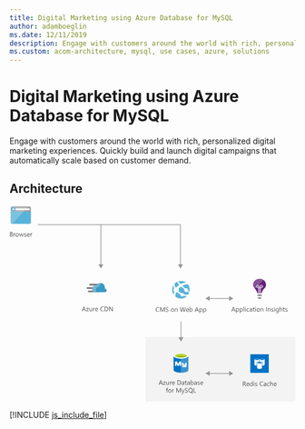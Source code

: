 ```yaml
---
title: Digital Marketing using Azure Database for MySQL
author: adamboeglin
ms.date: 12/11/2019
description: Engage with customers around the world with rich, personalized digital marketing experiences. Quickly build and launch digital campaigns that automatically scale based on customer demand.
ms.custom: acom-architecture, mysql, use cases, azure, solutions
---
```

# Digital Marketing using Azure Database for MySQL

Engage with customers around the world with rich, personalized digital marketing experiences. Quickly build and launch digital campaigns that automatically scale based on customer demand. 


## Architecture

<svg class="architecture-diagram" aria-labelledby="digital-marketing-using-azure-database-for-mysql" fill="none" height="422" viewbox="0 0 617 422" width="617" xmlns="http://www.w3.org/2000/svg"><title id="digital-marketing-using-azure-database-for-mysql">Digital Marketing using Azure Database for MySQL</title><desc>Engage with customers around the world with rich, personalized digital marketing experiences. Quickly build and launch digital campaigns that automatically scale based on customer demand.</desc><path d="M616.564 282.471H293.664V421.471H616.564V282.471Z" fill="#F3F3F3"></path><path d="M535.064 193.871H544.164V190.971H535.064V193.871Z" fill="#7A7A7A"></path><path d="M535.064 197.071L537.864 200.071H541.264L544.064 197.071H535.064Z" fill="#7A7A7A"></path><path d="M544.764 173.271C544.764 172.471 544.164 171.771 543.264 171.771C542.464 171.771 541.764 172.471 541.764 173.271V174.771H543.264C544.064 174.771 544.764 174.071 544.764 173.271Z" fill="#68217A"></path><path d="M535.464 174.771H536.964V173.271C536.864 172.471 536.264 171.771 535.464 171.771C534.664 171.771 533.964 172.371 533.964 173.271C534.064 174.071 534.764 174.771 535.464 174.771Z" fill="#68217A"></path><path d="M535.464 171.771C536.264 171.771 536.864 172.471 536.964 173.271V174.771H535.464C534.664 174.771 533.964 174.071 533.964 173.271C534.064 172.371 534.764 171.771 535.464 171.771ZM541.864 173.271C541.864 172.471 542.564 171.771 543.364 171.771C544.264 171.771 544.864 172.471 544.864 173.271C544.864 174.071 544.164 174.771 543.364 174.771H541.864V173.271Z" fill="#68217A"></path><path d="M553.464 169.671V169.371C553.464 165.071 551.064 161.171 547.464 159.071L536.364 170.171C537.764 170.571 538.764 171.771 538.764 173.271V174.771H540.264V173.271C540.264 171.571 541.764 170.071 543.464 170.071C545.164 170.071 546.664 171.571 546.664 173.271C546.664 174.971 545.164 176.471 543.464 176.471H541.964V187.371H540.264V176.471H538.764V187.371H536.964V176.471H535.464C534.064 176.471 532.764 175.471 532.364 174.071L528.764 177.671C528.064 176.971 527.464 176.271 527.064 175.571C527.664 176.571 528.464 177.471 529.664 178.471C531.864 180.471 534.264 185.771 534.564 187.371L534.864 187.871H543.964L544.264 187.371C544.564 185.771 547.064 180.471 549.164 178.571C554.064 174.371 553.464 169.871 553.464 169.671Z" fill="#68217A"></path><path d="M535.464 171.771C536.264 171.771 536.864 172.471 536.964 173.271V174.771H535.464C534.664 174.771 533.964 174.071 533.964 173.271C534.064 172.371 534.764 171.771 535.464 171.771ZM541.864 173.271C541.864 172.471 542.564 171.771 543.364 171.771C544.264 171.771 544.864 172.471 544.864 173.271C544.864 174.071 544.164 174.771 543.364 174.771H541.864V173.271ZM535.464 176.471H536.964V187.871H538.664V176.471H540.164V187.771H541.864V176.471H543.364C545.064 176.471 546.564 174.971 546.564 173.271C546.564 171.571 545.064 170.071 543.364 170.071C541.664 170.071 540.164 171.571 540.164 173.271V174.771H538.664V173.271C538.664 171.871 537.664 170.571 536.264 170.171L532.364 174.071C532.764 175.471 534.064 176.471 535.464 176.471Z" fill="#CEBAD3"></path><path d="M532.464 174.071C532.364 173.771 532.364 173.571 532.364 173.271C532.364 171.571 533.764 170.071 535.564 170.071C535.864 170.071 536.164 170.071 536.364 170.171L547.464 159.071C547.464 159.071 547.364 159.071 547.364 158.971C547.164 158.871 546.964 158.671 546.764 158.571C546.464 158.371 546.164 158.271 545.864 158.171C545.864 158.171 545.764 158.171 545.764 158.071C544.264 157.471 542.664 157.071 540.964 157.071C540.764 156.771 536.864 157.171 536.864 157.171C530.564 157.971 525.664 163.171 525.664 169.271C525.664 169.271 525.664 169.371 525.664 169.471V169.571V169.671C525.664 169.771 525.664 169.771 525.664 169.871C525.664 169.971 525.664 169.971 525.664 170.071C525.664 170.171 525.664 170.171 525.664 170.271C525.664 170.371 525.664 170.371 525.664 170.471C525.664 170.571 525.664 170.671 525.664 170.671C525.664 170.771 525.664 170.871 525.664 170.871C525.664 170.971 525.664 171.071 525.664 171.171C525.664 171.271 525.664 171.371 525.664 171.471C525.664 171.571 525.664 171.671 525.764 171.771C525.764 171.871 525.764 171.971 525.864 172.071C525.864 172.171 525.964 172.271 525.964 172.471C525.964 172.571 525.964 172.671 526.064 172.671C526.064 172.771 526.164 172.971 526.164 173.071C526.164 173.171 526.264 173.271 526.264 173.271C526.364 173.471 526.364 173.571 526.464 173.771C526.464 173.871 526.564 173.871 526.564 173.971C526.664 174.171 526.764 174.271 526.864 174.471C526.864 174.571 526.964 174.571 526.964 174.671C527.064 174.871 527.164 175.071 527.264 175.271L527.364 175.371C527.764 176.071 528.364 176.771 529.064 177.471L532.464 174.071Z" fill="#875094"></path><path d="M532.264 173.271C532.264 173.571 532.364 173.871 532.364 174.071L536.264 170.171C535.964 170.071 535.764 170.071 535.464 170.071C533.664 170.071 532.264 171.571 532.264 173.271Z" fill="#D6C5D9"></path><path d="M2.46387 11.4713V34.1713C2.46387 37.2713 3.56387 38.4713 6.76387 38.4713H41.8639C44.9639 38.4713 46.1639 37.3713 46.1639 34.1713V11.4713H2.46387Z" fill="#59B3D8"></path><path d="M46.0639 12.2713V5.17134C46.0639 2.07134 44.9639 0.871338 41.7639 0.871338H6.66389C3.56389 0.871338 2.36389 1.97134 2.36389 5.17134V12.2713H46.0639V12.2713Z" fill="#9FA0A1"></path><path d="M40.6639 0.871338H6.66387C3.56387 0.871338 2.46387 1.97134 2.46387 5.17134V12.3713H30.0639L40.6639 0.871338Z" fill="#B2B3B4"></path><path d="M6.66389 38.3714H6.06389C3.36389 38.2714 2.36389 37.0714 2.36389 34.0714V12.2714H29.9639L6.66389 38.3714Z" fill="#7AC2E0"></path><path d="M13.3639 8.97139H43.2639V5.17139H13.3639V8.97139Z" fill="#FBFBFB"></path><path d="M8.16389 2.77136C10.5639 2.77136 12.4639 4.67136 12.4639 7.07136C12.4639 9.47136 10.5639 11.3714 8.16389 11.3714C5.76389 11.3714 3.86389 9.47136 3.86389 7.07136C3.86389 4.77136 5.76389 2.77136 8.16389 2.77136Z" fill="#59B3D8"></path><path d="M12.3639 6.57139H8.16389L9.56389 5.17139V4.67139H8.16389L5.86389 7.17139L8.06389 9.47139H9.46389V8.97139L8.16389 7.57139H12.4639V6.57139H12.3639Z" fill="#FBFBFB"></path><path d="M196.464 171.271H173.564C172.664 171.271 171.864 170.471 171.864 169.471C171.864 168.571 172.664 167.671 173.564 167.671H196.464C197.364 167.671 198.164 168.471 198.164 169.471C198.164 170.471 197.364 171.271 196.464 171.271Z" fill="#7A7A7A"></path><path d="M191.764 185.871H170.664C169.764 185.871 168.964 185.071 168.964 184.071C168.964 183.171 169.764 182.271 170.664 182.271H191.764C192.664 182.271 193.464 183.071 193.464 184.071C193.564 185.071 192.764 185.871 191.764 185.871Z" fill="#7A7A7A"></path><path d="M189.264 178.771H168.164C167.264 178.771 166.464 177.971 166.464 176.971C166.464 176.071 167.264 175.171 168.164 175.171H189.264C190.164 175.171 190.964 175.971 190.964 176.971C191.064 177.971 190.264 178.771 189.264 178.771Z" fill="#7A7A7A"></path><path d="M209.464 182.071C209.464 180.071 207.864 178.371 205.864 178.271H205.364C205.564 177.371 205.764 176.471 205.764 175.671C205.764 170.271 201.464 165.871 196.164 165.871C192.064 165.971 188.464 168.571 187.064 172.471C186.364 172.271 185.664 172.171 184.964 172.071C181.264 172.071 178.464 175.171 178.464 178.971C178.464 182.771 181.364 185.871 184.964 185.871H206.164C207.964 185.571 209.464 183.971 209.464 182.071Z" fill="#3998C5"></path><path d="M188.264 185.771C187.364 184.871 186.664 183.771 186.464 182.371C185.664 178.771 187.864 175.071 191.364 174.371C192.064 174.271 192.864 174.171 193.564 174.271C193.864 170.871 195.964 167.871 198.964 166.371C198.064 166.071 197.064 165.871 196.064 165.871C191.964 165.971 188.364 168.571 186.964 172.471C186.264 172.271 185.564 172.171 184.864 172.071C181.164 172.071 178.364 175.171 178.364 178.971C178.364 182.771 181.264 185.871 184.864 185.871L188.264 185.771Z" fill="#72B5D2"></path><path d="M369.964 199.371C380.364 199.371 388.764 190.871 388.764 180.371C388.764 169.871 380.364 161.371 369.964 161.371C359.564 161.371 351.164 169.871 351.164 180.371C351.264 190.871 359.664 199.371 369.964 199.371Z" fill="white"></path><path d="M357.664 175.371C358.664 174.971 359.764 174.871 360.764 175.171C360.964 174.871 361.264 174.671 361.364 174.471C363.064 172.671 364.964 171.071 366.564 169.971C364.564 167.871 362.764 165.771 361.464 163.571C360.364 164.171 359.264 164.771 358.264 165.471C357.564 166.071 356.864 166.671 356.264 167.371C356.064 168.871 356.064 171.771 357.664 175.371Z" fill="#59B3D8"></path><path d="M369.364 168.271C374.564 165.471 379.064 165.471 381.964 165.871C378.564 162.971 374.264 161.571 369.864 161.571C367.964 161.571 365.964 161.871 364.064 162.471C365.864 164.471 367.664 166.471 369.364 168.271Z" fill="#59B3D8"></path><path d="M355.064 184.171C353.464 182.071 353.464 179.271 355.064 177.271C353.764 174.171 353.864 171.571 354.364 169.771C350.064 176.171 349.864 184.671 354.464 191.271C354.564 189.371 354.864 187.171 355.564 184.771C355.364 184.571 355.264 184.371 355.064 184.171Z" fill="#59B3D8"></path><path d="M372.864 171.871C375.064 174.071 377.164 176.071 379.164 177.771C380.864 176.771 383.164 177.171 384.364 178.771C385.264 179.971 385.364 181.471 384.964 182.671C386.464 183.871 387.464 184.571 388.164 185.171C389.664 179.771 388.664 173.671 384.964 168.871C384.864 168.771 384.764 168.671 384.764 168.571C384.364 168.671 379.564 168.271 372.864 171.871Z" fill="#59B3D8"></path><path d="M383.664 184.571C381.964 185.971 379.364 185.571 377.964 183.871C377.064 182.571 376.964 180.971 377.464 179.671C375.064 177.871 372.564 175.671 370.164 173.571C370.064 173.471 370.064 173.471 369.964 173.371C370.064 173.471 370.064 173.471 370.164 173.571C368.564 174.571 366.964 175.971 365.164 177.571C364.964 177.771 364.664 178.071 364.564 178.171C365.464 179.971 365.364 182.271 364.264 183.871C364.664 184.171 364.864 184.471 365.264 184.671C366.964 186.071 368.764 187.171 370.364 188.071C372.064 187.071 374.164 187.371 375.364 188.871C375.764 189.371 375.964 189.871 375.964 190.371C380.664 191.771 384.064 191.271 385.264 190.971C386.164 189.671 386.864 188.271 387.364 186.871C386.664 186.371 385.464 185.571 383.564 184.271C383.864 184.371 383.764 184.471 383.664 184.571Z" fill="#59B3D8"></path><path d="M374.864 194.271C373.164 195.571 370.864 195.171 369.664 193.571C369.064 192.771 368.864 191.871 368.964 190.871C367.164 189.971 365.264 188.871 363.464 187.371C362.864 186.871 362.464 186.571 361.864 186.071C361.064 186.471 360.164 186.571 359.164 186.571C357.864 189.971 357.664 193.071 357.864 195.171C361.264 198.071 365.564 199.471 369.964 199.471C374.064 199.471 377.964 198.171 381.364 195.571C381.964 195.071 382.464 194.671 383.064 194.171C381.164 194.171 378.664 194.071 375.764 193.471C375.564 193.571 375.264 193.971 374.864 194.271Z" fill="#59B3D8"></path><path d="M559.364 319.671H519.564V359.471H559.364V319.671Z" fill="#0072C6"></path><path d="M550.564 330.971C550.564 329.871 548.164 328.971 545.264 328.971C542.364 328.971 539.964 329.871 539.964 330.971V342.071C539.964 343.171 542.364 343.971 545.264 343.971H545.364C548.264 343.971 550.564 343.071 550.564 342.071V330.971V330.971Z" fill="white"></path><path d="M549.564 330.971C549.564 331.671 547.564 332.171 545.164 332.171C542.764 332.171 540.764 331.571 540.764 330.971C540.764 330.371 542.764 329.771 545.164 329.771C547.564 329.671 549.564 330.271 549.564 330.971Z" fill="#0072C6"></path><path d="M539.064 330.971C539.064 329.871 536.664 328.971 533.764 328.971C530.864 328.971 528.464 329.871 528.464 330.971V342.071C528.464 343.171 530.864 343.971 533.764 343.971H533.864C536.764 343.971 539.064 343.071 539.064 342.071V330.971V330.971Z" fill="white"></path><path d="M538.064 330.971C538.064 331.671 536.064 332.171 533.664 332.171C531.264 332.171 529.264 331.571 529.264 330.971C529.264 330.371 531.164 329.771 533.664 329.771C536.164 329.771 538.064 330.271 538.064 330.971Z" fill="#0072C6"></path><path d="M545.664 337.771C545.664 335.971 541.864 335.071 539.464 335.071C537.064 335.071 533.264 335.971 533.264 337.771V349.071C533.264 350.971 536.464 351.871 539.464 351.871H540.464C543.164 351.671 545.664 350.771 545.664 349.071V337.771Z" fill="#0072C6"></path><path d="M543.664 337.871C543.664 338.571 541.764 339.071 539.464 339.071C537.164 339.071 535.264 338.571 535.264 337.871C535.264 337.171 537.164 336.671 539.464 336.671C541.764 336.771 543.664 337.271 543.664 337.871Z" fill="#0072C6"></path><path d="M544.764 338.071C544.764 336.971 542.364 336.071 539.464 336.071C536.564 336.071 534.164 336.971 534.164 338.071V349.171C534.164 350.271 536.564 351.071 539.464 351.071H539.564C542.464 351.071 544.764 350.171 544.764 349.171V338.071V338.071Z" fill="white"></path><path d="M543.864 338.071C543.864 338.771 541.864 339.271 539.464 339.271C537.064 339.271 535.064 338.671 535.064 338.071C535.064 337.471 537.064 336.871 539.464 336.871C541.864 336.771 543.864 337.371 543.864 338.071Z" fill="#0072C6"></path><path d="M354.064 323.071V353.571C354.064 356.771 361.164 359.371 369.964 359.371V323.171H354.064V323.071Z" fill="#0072C5"></path><path d="M369.764 359.271H370.064C378.964 359.271 385.964 356.771 385.964 353.471V322.971H369.764V359.271Z" fill="#3A93CE"></path><path d="M385.864 323.071C385.864 326.171 378.764 328.871 369.964 328.871C361.164 328.871 353.964 326.271 353.964 323.071C353.964 319.971 361.064 317.271 369.864 317.271C378.664 317.371 385.864 319.971 385.864 323.071Z" fill="white"></path><path d="M382.664 322.771C382.664 324.871 376.964 326.571 370.064 326.571C363.164 326.571 357.364 324.871 357.364 322.771C357.364 320.671 363.064 318.971 369.964 318.971C376.864 318.971 382.664 320.671 382.664 322.771Z" fill="#7FB900"></path><path d="M379.964 325.071C381.664 324.371 382.564 323.671 382.564 322.771C382.564 320.671 376.864 318.971 369.964 318.971C363.064 318.971 357.364 320.671 357.364 322.771C357.364 323.571 358.364 324.471 359.964 325.071C362.264 324.171 365.864 323.671 369.964 323.671C373.964 323.571 377.664 324.171 379.964 325.071Z" fill="#B7D332"></path><path d="M382.064 343.471V337.971H378.764V341.371C378.764 341.571 378.764 341.771 378.564 341.771H375.964C375.564 341.771 375.564 341.271 375.564 341.271V337.971H371.564L372.264 338.471V341.971C372.264 341.971 372.064 344.371 374.264 344.371H378.464C378.764 344.371 379.164 344.171 379.264 343.971C379.264 343.871 379.264 344.971 378.264 344.971H372.864V347.471H379.264C379.864 347.471 380.764 347.371 381.464 346.471C382.064 345.671 382.164 345.071 382.164 344.571C382.064 344.271 382.064 343.471 382.064 343.471Z" fill="white"></path><path d="M360.064 339.671V344.771H357.264V336.671C357.264 336.671 357.464 334.871 359.164 334.871C360.764 334.871 361.164 335.171 361.864 336.671C362.664 338.071 364.064 340.771 364.064 340.771C364.064 340.771 366.064 336.271 366.364 335.571C366.664 334.871 367.464 334.671 368.464 334.771C369.364 334.871 370.364 335.371 370.364 336.571V344.671H367.564V339.571C367.564 339.571 365.864 343.471 365.464 343.971C365.164 344.471 364.564 344.671 363.964 344.671C363.364 344.671 362.564 344.571 362.164 343.871C361.864 343.271 360.064 339.671 360.064 339.671Z" fill="white"></path><path d="M369.564 125.671V39.4713H61.0638V40.9713H196.364V125.671H191.864L197.164 134.771L202.364 125.671H197.864V40.9713H368.064V125.671H363.564L368.764 134.771L374.064 125.671H369.564Z" fill="#959595"></path><path d="M482.864 199.371L473.864 194.071V198.571H431.864V194.071L422.864 199.371L431.864 204.571V200.071H473.864V204.571L482.864 199.371Z" fill="#959595"></path><path d="M482.864 360.871L473.864 355.671V360.171H431.864V355.671L422.864 360.871L431.864 366.071V361.671H473.864V366.071L482.864 360.871Z" fill="#959595"></path><path d="M370.664 248.771H369.164V284.771H370.664V248.771Z" fill="#959595"></path><path d="M375.164 283.171L369.964 292.271L364.664 283.171H375.164Z" fill="#959595"></path><path d="M510.664 388.071H509.264L507.664 385.371C507.464 385.071 507.364 384.871 507.264 384.671C507.164 384.471 506.964 384.371 506.864 384.271C506.764 384.171 506.564 384.071 506.364 384.071C506.164 383.971 505.964 383.971 505.764 383.971H504.864V388.171H503.764V378.371H506.664C507.064 378.371 507.464 378.471 507.864 378.571C508.264 378.671 508.564 378.871 508.764 379.071C509.064 379.271 509.264 379.571 509.364 379.871C509.564 380.171 509.564 380.571 509.564 380.971C509.564 381.271 509.464 381.671 509.364 381.871C509.264 382.171 509.164 382.371 508.964 382.671C508.764 382.871 508.564 383.071 508.264 383.271C507.964 383.471 507.664 383.571 507.364 383.671C507.564 383.771 507.664 383.871 507.764 383.871C507.864 383.971 507.964 384.071 508.064 384.171C508.164 384.271 508.264 384.471 508.364 384.571C508.464 384.771 508.564 384.871 508.764 385.171L510.664 388.071ZM504.764 379.271V382.871H506.364C506.664 382.871 506.964 382.871 507.164 382.771C507.364 382.671 507.664 382.571 507.764 382.371C507.964 382.171 508.064 381.971 508.164 381.771C508.264 381.571 508.364 381.271 508.364 380.971C508.364 380.471 508.164 380.071 507.864 379.771C507.564 379.471 507.064 379.371 506.364 379.371H504.764V379.271Z" fill="#525252"></path><path d="M517.164 384.771H512.264C512.264 385.571 512.464 386.171 512.864 386.571C513.264 386.971 513.864 387.171 514.564 387.171C515.364 387.171 516.064 386.871 516.764 386.371V387.471C516.164 387.871 515.364 388.171 514.364 388.171C513.364 388.171 512.564 387.871 512.064 387.171C511.464 386.571 511.264 385.671 511.264 384.471C511.264 383.371 511.564 382.471 512.164 381.771C512.764 381.071 513.564 380.771 514.464 380.771C515.364 380.771 516.064 381.071 516.564 381.671C517.064 382.271 517.364 383.071 517.364 384.171V384.771H517.164ZM515.964 383.871C515.964 383.271 515.764 382.671 515.464 382.371C515.164 381.971 514.764 381.871 514.164 381.871C513.664 381.871 513.164 382.071 512.864 382.471C512.564 382.871 512.264 383.371 512.164 383.971H515.964V383.871Z" fill="#525252"></path><path d="M524.764 388.071H523.664V386.871C523.164 387.771 522.364 388.271 521.264 388.271C520.364 388.271 519.664 387.971 519.164 387.371C518.664 386.771 518.364 385.871 518.364 384.771C518.364 383.571 518.664 382.671 519.264 381.971C519.864 381.271 520.664 380.971 521.564 380.971C522.564 380.971 523.264 381.371 523.664 382.071V377.771H524.764V388.071ZM523.664 384.871V383.871C523.664 383.271 523.464 382.871 523.064 382.471C522.664 382.071 522.264 381.871 521.664 381.871C520.964 381.871 520.464 382.171 520.064 382.671C519.664 383.171 519.464 383.871 519.464 384.771C519.464 385.571 519.664 386.171 520.064 386.671C520.464 387.171 520.964 387.371 521.564 387.371C522.164 387.371 522.664 387.171 523.064 386.671C523.464 386.071 523.664 385.571 523.664 384.871Z" fill="#525252"></path><path d="M527.664 379.271C527.464 379.271 527.264 379.171 527.164 379.071C527.064 378.971 526.964 378.771 526.964 378.571C526.964 378.371 527.064 378.171 527.164 378.071C527.264 377.971 527.464 377.871 527.664 377.871C527.864 377.871 528.064 377.971 528.164 378.071C528.264 378.171 528.364 378.371 528.364 378.571C528.364 378.771 528.264 378.971 528.164 379.071C528.064 379.171 527.864 379.271 527.664 379.271ZM528.164 388.071H527.064V381.071H528.164V388.071Z" fill="#525252"></path><path d="M530.064 387.771V386.571C530.664 387.071 531.364 387.271 532.064 387.271C533.064 387.271 533.564 386.971 533.564 386.271C533.564 386.071 533.564 385.971 533.464 385.771C533.364 385.671 533.264 385.571 533.164 385.471C533.064 385.371 532.864 385.271 532.664 385.171C532.464 385.071 532.264 384.971 532.064 384.971C531.764 384.871 531.464 384.771 531.264 384.571C531.064 384.471 530.864 384.271 530.664 384.171C530.464 383.971 530.364 383.871 530.264 383.671C530.164 383.471 530.164 383.271 530.164 382.971C530.164 382.671 530.264 382.371 530.364 382.071C530.564 381.771 530.764 381.571 530.964 381.471C531.264 381.271 531.464 381.171 531.864 381.071C532.164 380.971 532.564 380.971 532.864 380.971C533.464 380.971 533.964 381.071 534.464 381.271V382.371C533.964 382.071 533.364 381.871 532.664 381.871C532.464 381.871 532.264 381.871 532.064 381.971C531.864 381.971 531.764 382.071 531.664 382.171C531.564 382.271 531.464 382.371 531.364 382.471C531.264 382.571 531.264 382.771 531.264 382.871C531.264 383.071 531.264 383.171 531.364 383.371C531.464 383.471 531.564 383.571 531.664 383.671C531.764 383.771 531.964 383.871 532.164 383.971C532.364 384.071 532.564 384.171 532.764 384.271C533.064 384.371 533.364 384.471 533.564 384.671C533.764 384.771 534.064 384.971 534.164 385.071C534.364 385.271 534.464 385.371 534.564 385.571C534.664 385.771 534.664 385.971 534.664 386.271C534.664 386.571 534.564 386.871 534.464 387.171C534.264 387.471 534.064 387.671 533.864 387.771C533.564 387.971 533.364 388.071 532.964 388.171C532.564 388.271 532.264 388.271 531.964 388.271C531.164 388.171 530.564 388.071 530.064 387.771Z" fill="#525252"></path><path d="M547.064 387.571C546.364 387.971 545.464 388.171 544.364 388.171C542.964 388.171 541.864 387.771 541.064 386.871C540.264 385.971 539.764 384.771 539.764 383.371C539.764 381.771 540.264 380.571 541.164 379.571C542.064 378.571 543.264 378.171 544.764 378.171C545.664 378.171 546.464 378.271 547.064 378.571V379.771C546.364 379.371 545.564 379.171 544.764 379.171C543.664 379.171 542.764 379.571 542.064 380.271C541.364 381.071 541.064 382.071 541.064 383.271C541.064 384.471 541.364 385.371 542.064 386.171C542.764 386.871 543.564 387.271 544.664 387.271C545.664 387.271 546.464 387.071 547.264 386.571V387.571H547.064Z" fill="#525252"></path><path d="M553.864 388.071H552.764V386.971C552.264 387.771 551.564 388.271 550.564 388.271C549.864 388.271 549.364 388.071 548.964 387.671C548.564 387.271 548.364 386.771 548.364 386.171C548.364 384.871 549.164 384.071 550.664 383.871L552.764 383.571C552.764 382.371 552.264 381.771 551.364 381.771C550.564 381.771 549.764 382.071 549.064 382.671V381.571C549.764 381.171 550.564 380.871 551.464 380.871C553.064 380.871 553.964 381.771 553.964 383.471V388.071H553.864ZM552.764 384.471L551.064 384.671C550.564 384.771 550.164 384.871 549.864 385.071C549.564 385.271 549.464 385.571 549.464 386.071C549.464 386.371 549.564 386.671 549.864 386.871C550.064 387.071 550.464 387.171 550.864 387.171C551.464 387.171 551.864 386.971 552.264 386.571C552.664 386.171 552.764 385.671 552.764 385.071V384.471V384.471Z" fill="#525252"></path><path d="M560.764 387.671C560.264 387.971 559.564 388.171 558.864 388.171C557.864 388.171 557.064 387.871 556.464 387.171C555.864 386.471 555.564 385.671 555.564 384.671C555.564 383.471 555.864 382.571 556.564 381.871C557.264 381.171 558.064 380.871 559.164 380.871C559.764 380.871 560.364 380.971 560.764 381.171V382.271C560.264 381.871 559.664 381.771 559.064 381.771C558.364 381.771 557.764 382.071 557.264 382.571C556.764 383.071 556.564 383.771 556.564 384.571C556.564 385.371 556.764 386.071 557.164 386.471C557.564 386.971 558.164 387.171 558.864 387.171C559.464 387.171 560.064 386.971 560.564 386.571V387.671H560.764Z" fill="#525252"></path><path d="M568.264 388.071H567.164V384.071C567.164 382.571 566.664 381.871 565.564 381.871C565.064 381.871 564.564 382.071 564.164 382.471C563.764 382.871 563.564 383.471 563.564 384.071V388.071H562.464V377.671H563.564V382.171C564.064 381.271 564.864 380.871 565.864 380.871C567.464 380.871 568.264 381.871 568.264 383.771V388.071V388.071Z" fill="#525252"></path><path d="M576.064 384.771H571.164C571.164 385.571 571.364 386.171 571.764 386.571C572.164 386.971 572.764 387.171 573.464 387.171C574.264 387.171 574.964 386.871 575.664 386.371V387.471C575.064 387.871 574.264 388.171 573.264 388.171C572.264 388.171 571.464 387.871 570.964 387.171C570.364 386.571 570.164 385.671 570.164 384.471C570.164 383.371 570.464 382.471 571.064 381.771C571.664 381.071 572.464 380.771 573.364 380.771C574.264 380.771 574.964 381.071 575.464 381.671C575.964 382.271 576.264 383.071 576.264 384.171V384.771H576.064ZM574.864 383.871C574.864 383.271 574.664 382.671 574.364 382.371C574.064 381.971 573.664 381.871 573.064 381.871C572.564 381.871 572.064 382.071 571.764 382.471C571.464 382.871 571.164 383.371 571.064 383.971H574.864V383.871Z" fill="#525252"></path><path d="M330.664 385.471H329.364L328.364 382.771H324.164L323.164 385.471H321.864L325.664 375.671H326.864L330.664 385.471ZM327.964 381.671L326.464 377.471C326.464 377.371 326.364 377.071 326.264 376.771C326.264 377.071 326.164 377.271 326.064 377.471L324.564 381.671H327.964Z" fill="#525252"></path><path d="M336.764 378.771L332.664 384.471H336.764V385.471H330.964V385.171L335.064 379.471H331.264V378.471H336.664V378.771H336.764Z" fill="#525252"></path><path d="M343.864 385.471H342.764V384.371C342.264 385.171 341.564 385.671 340.564 385.671C338.864 385.671 338.064 384.671 338.064 382.671V378.471H339.164V382.471C339.164 383.971 339.764 384.671 340.864 384.671C341.364 384.671 341.864 384.471 342.264 384.071C342.664 383.671 342.764 383.171 342.764 382.471V378.471H343.864V385.471Z" fill="#525252"></path><path d="M349.864 379.571C349.664 379.371 349.364 379.371 349.064 379.371C348.564 379.371 348.164 379.571 347.864 380.071C347.564 380.571 347.364 381.171 347.364 381.871V385.471H346.264V378.471H347.364V379.871C347.564 379.371 347.764 378.971 348.064 378.671C348.364 378.371 348.764 378.271 349.164 378.271C349.464 378.271 349.664 378.271 349.864 378.371V379.571Z" fill="#525252"></path><path d="M356.464 382.171H351.564C351.564 382.971 351.764 383.571 352.164 383.971C352.564 384.371 353.164 384.571 353.864 384.571C354.664 384.571 355.364 384.271 356.064 383.771V384.871C355.464 385.271 354.664 385.571 353.664 385.571C352.664 385.571 351.864 385.271 351.364 384.571C350.764 383.971 350.564 383.071 350.564 381.871C350.564 380.771 350.864 379.871 351.464 379.171C352.064 378.471 352.864 378.171 353.764 378.171C354.664 378.171 355.364 378.471 355.864 379.071C356.364 379.671 356.664 380.471 356.664 381.571V382.171H356.464ZM355.364 381.271C355.364 380.671 355.164 380.071 354.864 379.771C354.564 379.371 354.164 379.271 353.564 379.271C353.064 379.271 352.564 379.471 352.264 379.871C351.864 380.271 351.664 380.771 351.564 381.371H355.364V381.271Z" fill="#525252"></path><path d="M362.164 385.471V375.671H364.864C368.364 375.671 370.064 377.271 370.064 380.471C370.064 381.971 369.564 383.171 368.664 384.071C367.764 384.971 366.464 385.471 364.764 385.471H362.164ZM363.264 376.671V384.371H364.764C366.064 384.371 367.064 384.071 367.764 383.371C368.464 382.671 368.864 381.671 368.864 380.471C368.864 377.971 367.564 376.671 364.864 376.671H363.264Z" fill="#525252"></path><path d="M376.864 385.471H375.764V384.371C375.264 385.171 374.564 385.671 373.564 385.671C372.864 385.671 372.364 385.471 371.964 385.071C371.564 384.671 371.364 384.171 371.364 383.571C371.364 382.271 372.164 381.471 373.664 381.271L375.764 380.971C375.764 379.771 375.264 379.171 374.364 379.171C373.564 379.171 372.764 379.471 372.064 380.071V378.971C372.764 378.571 373.564 378.271 374.464 378.271C376.064 378.271 376.964 379.171 376.964 380.871V385.471H376.864ZM375.664 381.871L373.964 382.071C373.464 382.171 373.064 382.271 372.764 382.471C372.464 382.671 372.364 382.971 372.364 383.471C372.364 383.771 372.464 384.071 372.764 384.271C373.064 384.471 373.364 384.571 373.764 384.571C374.364 384.571 374.764 384.371 375.164 383.971C375.564 383.571 375.664 383.071 375.664 382.471V381.871Z" fill="#525252"></path><path d="M382.164 385.371C381.864 385.471 381.564 385.571 381.164 385.571C379.964 385.571 379.364 384.871 379.364 383.471V379.371H378.164V378.371H379.364V376.671L380.464 376.271V378.371H382.264V379.371H380.464V383.271C380.464 383.771 380.564 384.071 380.664 384.271C380.864 384.471 381.064 384.571 381.464 384.571C381.764 384.571 381.964 384.471 382.164 384.371V385.371Z" fill="#525252"></path><path d="M388.664 385.471H387.564V384.371C387.064 385.171 386.364 385.671 385.364 385.671C384.664 385.671 384.164 385.471 383.764 385.071C383.364 384.671 383.164 384.171 383.164 383.571C383.164 382.271 383.964 381.471 385.464 381.271L387.564 380.971C387.564 379.771 387.064 379.171 386.164 379.171C385.364 379.171 384.564 379.471 383.864 380.071V378.971C384.564 378.571 385.364 378.271 386.264 378.271C387.864 378.271 388.764 379.171 388.764 380.871V385.471H388.664ZM387.564 381.871L385.864 382.071C385.364 382.171 384.964 382.271 384.664 382.471C384.364 382.671 384.264 382.971 384.264 383.471C384.264 383.771 384.364 384.071 384.664 384.271C384.964 384.471 385.264 384.571 385.664 384.571C386.264 384.571 386.664 384.371 387.064 383.971C387.464 383.571 387.564 383.071 387.564 382.471V381.871Z" fill="#525252"></path><path d="M391.964 384.471V385.471H390.864V375.071H391.964V379.671C392.564 378.771 393.364 378.271 394.364 378.271C395.264 378.271 395.964 378.571 396.464 379.171C396.964 379.771 397.264 380.671 397.264 381.671C397.264 382.871 396.964 383.771 396.364 384.471C395.764 385.171 395.064 385.571 394.064 385.571C393.164 385.571 392.464 385.171 391.964 384.471ZM391.964 381.571V382.571C391.964 383.171 392.164 383.671 392.564 384.071C392.964 384.471 393.464 384.671 393.964 384.671C394.664 384.671 395.164 384.371 395.564 383.871C395.964 383.371 396.164 382.671 396.164 381.671C396.164 380.871 395.964 380.271 395.664 379.871C395.264 379.471 394.864 379.171 394.164 379.171C393.464 379.171 392.964 379.371 392.564 379.871C392.164 380.371 391.964 380.871 391.964 381.571Z" fill="#525252"></path><path d="M403.864 385.471H402.764V384.371C402.264 385.171 401.564 385.671 400.564 385.671C399.864 385.671 399.364 385.471 398.964 385.071C398.564 384.671 398.364 384.171 398.364 383.571C398.364 382.271 399.164 381.471 400.664 381.271L402.764 380.971C402.764 379.771 402.264 379.171 401.364 379.171C400.564 379.171 399.764 379.471 399.064 380.071V378.971C399.764 378.571 400.564 378.271 401.464 378.271C403.064 378.271 403.964 379.171 403.964 380.871V385.471H403.864ZM402.764 381.871L401.064 382.071C400.564 382.171 400.164 382.271 399.864 382.471C399.564 382.671 399.464 382.971 399.464 383.471C399.464 383.771 399.564 384.071 399.864 384.271C400.064 384.471 400.464 384.571 400.864 384.571C401.464 384.571 401.864 384.371 402.264 383.971C402.664 383.571 402.764 383.071 402.764 382.471V381.871Z" fill="#525252"></path><path d="M405.564 385.171V383.971C406.164 384.471 406.864 384.671 407.564 384.671C408.564 384.671 409.064 384.371 409.064 383.671C409.064 383.471 409.064 383.371 408.964 383.171C408.864 382.971 408.764 382.971 408.664 382.871C408.564 382.771 408.364 382.671 408.164 382.571C407.964 382.471 407.764 382.371 407.564 382.371C407.264 382.271 406.964 382.171 406.764 381.971C406.564 381.871 406.364 381.671 406.164 381.571C405.964 381.471 405.864 381.271 405.764 381.071C405.664 380.871 405.664 380.671 405.664 380.371C405.664 380.071 405.764 379.771 405.864 379.471C405.964 379.171 406.264 378.971 406.464 378.871C406.664 378.671 406.964 378.571 407.364 378.471C407.664 378.371 408.064 378.371 408.364 378.371C408.964 378.371 409.464 378.471 409.964 378.671V379.771C409.464 379.471 408.864 379.271 408.164 379.271C407.964 379.271 407.764 379.271 407.564 379.371C407.364 379.371 407.264 379.471 407.164 379.571C407.064 379.671 406.964 379.771 406.864 379.871C406.764 379.971 406.764 380.171 406.764 380.271C406.764 380.471 406.764 380.571 406.864 380.771C406.964 380.971 407.064 380.971 407.164 381.071C407.264 381.171 407.464 381.271 407.664 381.371C407.864 381.471 408.064 381.571 408.264 381.671C408.564 381.771 408.864 381.871 409.064 382.071C409.264 382.271 409.564 382.371 409.664 382.471C409.864 382.671 409.964 382.771 410.064 382.971C410.164 383.171 410.164 383.371 410.164 383.671C410.164 383.971 410.064 384.271 409.964 384.571C409.764 384.871 409.564 385.071 409.364 385.171C409.064 385.371 408.864 385.471 408.464 385.571C408.164 385.671 407.764 385.671 407.464 385.671C406.664 385.571 406.064 385.471 405.564 385.171Z" fill="#525252"></path><path d="M417.564 382.171H412.664C412.664 382.971 412.864 383.571 413.264 383.971C413.664 384.371 414.264 384.571 414.964 384.571C415.764 384.571 416.464 384.271 417.164 383.771V384.871C416.564 385.271 415.764 385.571 414.764 385.571C413.764 385.571 412.964 385.271 412.464 384.571C411.864 383.971 411.664 383.071 411.664 381.871C411.664 380.771 411.964 379.871 412.564 379.171C413.164 378.471 413.964 378.171 414.864 378.171C415.764 378.171 416.464 378.471 416.964 379.071C417.464 379.671 417.764 380.471 417.764 381.571V382.171H417.564ZM416.364 381.271C416.364 380.671 416.164 380.071 415.864 379.771C415.564 379.371 415.164 379.271 414.564 379.271C414.064 379.271 413.564 379.471 413.264 379.871C412.864 380.271 412.664 380.771 412.564 381.371H416.364V381.271Z" fill="#525252"></path><path d="M341.964 392.871C341.764 392.771 341.464 392.671 341.264 392.671C340.464 392.671 340.064 393.171 340.064 394.171V395.271H341.664V396.271H339.964V402.271H338.864V396.271H337.664V395.271H338.864V394.171C338.864 393.471 339.064 392.871 339.464 392.471C339.864 392.071 340.464 391.871 341.064 391.871C341.364 391.871 341.664 391.871 341.864 391.971V392.871H341.964Z" fill="#525252"></path><path d="M345.764 402.371C344.764 402.371 343.864 402.071 343.264 401.371C342.664 400.671 342.364 399.871 342.364 398.771C342.364 397.571 342.664 396.671 343.364 395.971C343.964 395.271 344.864 394.971 345.964 394.971C346.964 394.971 347.864 395.271 348.364 395.971C348.864 396.671 349.264 397.471 349.264 398.671C349.264 399.771 348.964 400.671 348.364 401.371C347.764 402.071 346.864 402.371 345.764 402.371ZM345.864 395.971C345.164 395.971 344.564 396.171 344.164 396.671C343.764 397.171 343.564 397.871 343.564 398.671C343.564 399.471 343.764 400.171 344.164 400.671C344.564 401.171 345.164 401.371 345.864 401.371C346.564 401.371 347.164 401.171 347.564 400.671C347.964 400.171 348.164 399.571 348.164 398.671C348.164 397.771 347.964 397.171 347.564 396.671C347.164 396.271 346.564 395.971 345.864 395.971Z" fill="#525252"></path><path d="M354.664 396.371C354.464 396.171 354.164 396.171 353.864 396.171C353.364 396.171 352.964 396.371 352.664 396.871C352.364 397.371 352.164 397.971 352.164 398.671V402.271H351.064V395.271H352.164V396.671C352.364 396.171 352.564 395.771 352.864 395.471C353.164 395.171 353.564 395.071 353.964 395.071C354.264 395.071 354.464 395.071 354.664 395.171V396.371Z" fill="#525252"></path><path d="M369.864 402.271H368.764V395.671C368.764 395.171 368.764 394.471 368.864 393.771C368.764 394.171 368.664 394.571 368.564 394.671L365.264 402.171H364.664L361.364 394.671C361.264 394.471 361.164 394.071 361.064 393.671C361.064 394.071 361.164 394.671 361.164 395.571V402.171H360.064V392.371H361.564L364.564 399.171C364.764 399.671 364.964 400.071 365.064 400.371C365.264 399.871 365.464 399.471 365.564 399.171L368.664 392.371H370.064V402.271H369.864Z" fill="#525252"></path><path d="M377.864 395.271L374.664 403.371C374.064 404.771 373.264 405.571 372.264 405.571C371.964 405.571 371.764 405.571 371.564 405.471V404.471C371.764 404.571 372.064 404.571 372.264 404.571C372.864 404.571 373.264 404.271 373.564 403.571L374.164 402.271L371.464 395.271H372.664L374.564 400.671C374.564 400.771 374.664 400.871 374.664 401.171C374.664 401.071 374.764 400.871 374.764 400.671L376.764 395.271H377.864Z" fill="#525252"></path><path d="M378.764 401.871V400.471C378.964 400.571 379.064 400.771 379.364 400.871C379.664 400.971 379.764 401.071 380.064 401.171C380.364 401.271 380.564 401.271 380.764 401.371C380.964 401.371 381.264 401.471 381.464 401.471C382.164 401.471 382.664 401.371 383.064 401.071C383.464 400.771 383.564 400.471 383.564 399.971C383.564 399.671 383.464 399.471 383.364 399.271C383.264 399.071 383.064 398.871 382.864 398.771C382.664 398.671 382.464 398.471 382.164 398.271C381.864 398.071 381.564 397.971 381.264 397.771C380.964 397.571 380.564 397.471 380.264 397.271C379.964 397.071 379.664 396.871 379.464 396.671C379.264 396.471 379.064 396.171 378.964 395.971C378.864 395.771 378.764 395.371 378.764 394.971C378.764 394.571 378.864 394.171 379.064 393.771C379.264 393.471 379.564 393.171 379.864 392.971C380.164 392.771 380.564 392.571 380.964 392.471C381.364 392.371 381.764 392.271 382.164 392.271C383.164 392.271 383.864 392.371 384.264 392.571V393.871C383.664 393.471 382.964 393.271 382.064 393.271C381.864 393.271 381.564 393.271 381.264 393.371C381.064 393.471 380.764 393.471 380.564 393.671C380.364 393.771 380.164 393.971 380.064 394.171C379.964 394.371 379.864 394.571 379.864 394.871C379.864 395.171 379.864 395.371 379.964 395.571C380.064 395.771 380.164 395.871 380.364 396.071C380.564 396.271 380.764 396.371 381.064 396.471C381.364 396.571 381.664 396.771 381.964 396.971C382.364 397.171 382.664 397.371 382.964 397.471C383.264 397.571 383.564 397.871 383.764 398.071C383.964 398.271 384.164 398.571 384.364 398.871C384.464 399.171 384.564 399.471 384.564 399.871C384.564 400.371 384.464 400.771 384.264 401.071C384.064 401.371 383.864 401.671 383.464 401.871C383.164 402.071 382.764 402.271 382.364 402.371C381.964 402.471 381.464 402.471 381.064 402.471C380.864 402.471 380.764 402.471 380.464 402.471C380.264 402.471 379.964 402.371 379.764 402.371C379.564 402.371 379.264 402.271 379.064 402.171C378.864 402.071 378.864 401.971 378.764 401.871Z" fill="#525252"></path><path d="M390.664 402.371C389.264 402.371 388.164 401.871 387.364 400.971C386.564 400.071 386.064 398.871 386.064 397.371C386.064 395.771 386.464 394.571 387.364 393.571C388.264 392.671 389.364 392.171 390.864 392.171C392.164 392.171 393.264 392.671 394.164 393.571C394.964 394.471 395.364 395.671 395.364 397.171C395.364 398.771 394.964 400.071 394.064 400.971C393.864 401.171 393.664 401.371 393.464 401.571L396.264 403.571H394.164L392.364 402.171C391.764 402.371 391.164 402.371 390.664 402.371ZM390.664 393.271C389.664 393.271 388.764 393.671 388.164 394.371C387.564 395.071 387.164 396.071 387.164 397.271C387.164 398.471 387.464 399.471 388.064 400.171C388.664 400.871 389.464 401.271 390.564 401.271C391.664 401.271 392.464 400.871 393.064 400.171C393.664 399.471 393.964 398.471 393.964 397.271C393.964 395.971 393.664 394.971 393.064 394.271C392.564 393.671 391.764 393.271 390.664 393.271Z" fill="#525252"></path><path d="M402.364 402.271H397.264V392.471H398.364V401.271H402.264V402.271H402.364Z" fill="#525252"></path><path d="M164.864 226.871H163.564L162.564 224.171H158.364L157.364 226.871H156.064L159.864 217.071H161.064L164.864 226.871ZM162.264 223.071L160.764 218.871C160.764 218.771 160.664 218.471 160.564 218.171C160.564 218.471 160.464 218.671 160.364 218.871L158.864 223.071H162.264Z" fill="#525252"></path><path d="M171.064 220.171L166.964 225.871H171.064V226.871H165.364V226.571L169.464 220.871H165.664V219.871H171.064V220.171Z" fill="#525252"></path><path d="M178.164 226.871H177.064V225.771C176.564 226.571 175.864 227.071 174.864 227.071C173.164 227.071 172.364 226.071 172.364 224.071V219.871H173.464V223.871C173.464 225.371 174.064 226.071 175.164 226.071C175.664 226.071 176.164 225.871 176.564 225.471C176.964 225.071 177.064 224.571 177.064 223.871V219.871H178.164V226.871Z" fill="#525252"></path><path d="M184.064 220.971C183.864 220.771 183.564 220.771 183.264 220.771C182.764 220.771 182.364 220.971 182.064 221.471C181.764 221.971 181.564 222.571 181.564 223.271V226.871H180.464V219.871H181.564V221.271C181.764 220.771 181.964 220.371 182.264 220.071C182.564 219.771 182.964 219.671 183.364 219.671C183.664 219.671 183.864 219.671 184.064 219.771V220.971V220.971Z" fill="#525252"></path><path d="M190.764 223.571H185.864C185.864 224.371 186.064 224.971 186.464 225.371C186.864 225.771 187.464 225.971 188.164 225.971C188.964 225.971 189.664 225.671 190.364 225.171V226.271C189.764 226.671 188.964 226.971 187.964 226.971C186.964 226.971 186.164 226.671 185.664 225.971C185.064 225.371 184.864 224.471 184.864 223.271C184.864 222.171 185.164 221.271 185.764 220.571C186.364 219.871 187.164 219.571 188.064 219.571C188.964 219.571 189.664 219.871 190.164 220.471C190.664 221.071 190.964 221.871 190.964 222.971V223.571H190.764ZM189.664 222.671C189.664 222.071 189.464 221.471 189.164 221.171C188.864 220.771 188.464 220.671 187.864 220.671C187.364 220.671 186.864 220.871 186.564 221.271C186.264 221.671 185.964 222.171 185.864 222.771H189.664V222.671Z" fill="#525252"></path><path d="M203.164 226.371C202.464 226.771 201.564 226.971 200.464 226.971C199.064 226.971 197.964 226.571 197.164 225.671C196.364 224.771 195.864 223.571 195.864 222.171C195.864 220.571 196.364 219.371 197.264 218.371C198.164 217.371 199.364 216.971 200.864 216.971C201.764 216.971 202.564 217.071 203.164 217.371V218.571C202.464 218.171 201.664 217.971 200.864 217.971C199.764 217.971 198.864 218.371 198.164 219.071C197.464 219.871 197.164 220.871 197.164 222.071C197.164 223.271 197.464 224.171 198.164 224.971C198.864 225.671 199.664 226.071 200.764 226.071C201.764 226.071 202.564 225.871 203.364 225.371V226.371H203.164Z" fill="#525252"></path><path d="M205.064 226.871V217.071H207.764C211.264 217.071 212.964 218.671 212.964 221.871C212.964 223.371 212.464 224.571 211.564 225.471C210.564 226.371 209.364 226.871 207.664 226.871H205.064ZM206.264 218.071V225.771H207.764C209.064 225.771 210.064 225.471 210.764 224.771C211.464 224.071 211.864 223.071 211.864 221.871C211.864 219.371 210.564 218.071 207.864 218.071H206.264V218.071Z" fill="#525252"></path><path d="M222.864 226.871H221.464L216.464 219.071C216.364 218.871 216.264 218.671 216.164 218.471C216.164 218.671 216.264 219.171 216.264 219.771V226.871H214.964V217.071H216.464L221.364 224.771C221.564 225.071 221.664 225.271 221.764 225.471C221.764 225.171 221.664 224.671 221.664 224.071V217.171H222.764V226.871H222.864Z" fill="#525252"></path><path d="M322.864 227.471C322.164 227.871 321.264 228.071 320.164 228.071C318.764 228.071 317.664 227.671 316.864 226.771C316.064 225.871 315.564 224.671 315.564 223.271C315.564 221.671 316.064 220.471 316.964 219.471C317.864 218.471 319.064 218.071 320.564 218.071C321.464 218.071 322.264 218.171 322.864 218.471V219.671C322.164 219.271 321.364 219.071 320.564 219.071C319.464 219.071 318.564 219.471 317.864 220.171C317.164 220.971 316.864 221.971 316.864 223.171C316.864 224.371 317.164 225.271 317.864 226.071C318.564 226.771 319.364 227.171 320.464 227.171C321.464 227.171 322.264 226.971 323.064 226.471V227.471H322.864Z" fill="#525252"></path><path d="M334.864 227.871H333.764V221.271C333.764 220.771 333.764 220.071 333.864 219.371C333.764 219.771 333.664 220.171 333.564 220.371L330.264 227.871H329.664L326.364 220.371C326.264 220.171 326.164 219.771 326.064 219.371C326.064 219.771 326.164 220.371 326.164 221.271V227.871H325.064V218.071H326.564L329.564 224.871C329.764 225.371 329.964 225.771 330.064 226.071C330.264 225.571 330.464 225.171 330.564 224.871L333.664 218.071H335.064V227.871H334.864Z" fill="#525252"></path><path d="M336.964 227.471V226.071C337.164 226.171 337.264 226.371 337.564 226.471C337.764 226.571 337.964 226.671 338.264 226.771C338.464 226.871 338.764 226.871 338.964 226.971C339.164 227.071 339.464 227.071 339.664 227.071C340.364 227.071 340.864 226.971 341.264 226.671C341.564 226.371 341.764 226.071 341.764 225.571C341.764 225.271 341.664 225.071 341.564 224.871C341.464 224.671 341.264 224.471 341.064 224.371C340.864 224.171 340.664 224.071 340.364 223.871C340.064 223.771 339.764 223.571 339.464 223.371C339.164 223.171 338.764 223.071 338.464 222.871C338.164 222.671 337.864 222.471 337.664 222.271C337.464 222.071 337.264 221.771 337.164 221.571C337.064 221.271 336.964 220.971 336.964 220.571C336.964 220.171 337.064 219.771 337.264 219.371C337.464 219.071 337.764 218.771 338.064 218.571C338.364 218.371 338.764 218.171 339.164 218.071C339.564 217.971 339.964 217.871 340.364 217.871C341.364 217.871 342.064 217.971 342.464 218.171V219.471C341.864 219.071 341.164 218.871 340.264 218.871C339.964 218.871 339.764 218.871 339.464 218.971C339.164 219.071 338.964 219.071 338.764 219.271C338.564 219.471 338.364 219.571 338.264 219.771C338.164 219.971 338.064 220.171 338.064 220.471C338.064 220.771 338.064 220.971 338.164 221.071C338.264 221.271 338.364 221.371 338.564 221.571C338.764 221.771 338.964 221.871 339.264 221.971C339.564 222.071 339.864 222.271 340.164 222.471C340.564 222.671 340.864 222.871 341.164 222.971C341.464 223.071 341.764 223.371 341.964 223.571C342.164 223.771 342.364 224.071 342.564 224.371C342.664 224.671 342.764 224.971 342.764 225.371C342.764 225.871 342.664 226.271 342.464 226.571C342.264 226.871 342.064 227.171 341.664 227.371C341.364 227.571 340.964 227.771 340.564 227.871C340.164 227.971 339.664 227.971 339.264 227.971C339.064 227.971 338.964 227.971 338.664 227.971C338.464 227.971 338.164 227.871 337.964 227.871C337.764 227.871 337.464 227.771 337.264 227.671C337.264 227.671 337.064 227.571 336.964 227.471Z" fill="#525252"></path><path d="M351.464 228.071C350.464 228.071 349.564 227.771 348.964 227.071C348.364 226.371 348.064 225.571 348.064 224.471C348.064 223.271 348.364 222.371 349.064 221.671C349.764 220.971 350.564 220.671 351.664 220.671C352.664 220.671 353.564 220.971 354.064 221.671C354.664 222.271 354.964 223.171 354.964 224.371C354.964 225.471 354.664 226.371 354.064 227.071C353.364 227.671 352.564 228.071 351.464 228.071ZM351.564 221.671C350.864 221.671 350.264 221.871 349.864 222.371C349.464 222.871 349.264 223.571 349.264 224.371C349.264 225.171 349.464 225.871 349.864 226.371C350.264 226.871 350.864 227.071 351.564 227.071C352.264 227.071 352.864 226.871 353.264 226.371C353.664 225.871 353.864 225.271 353.864 224.371C353.864 223.471 353.664 222.871 353.264 222.371C352.864 221.871 352.264 221.671 351.564 221.671Z" fill="#525252"></path><path d="M362.564 227.871H361.464V223.871C361.464 222.371 360.964 221.671 359.864 221.671C359.264 221.671 358.864 221.871 358.464 222.271C358.064 222.671 357.864 223.271 357.864 223.871V227.871H356.764V220.871H357.864V222.071C358.364 221.171 359.164 220.771 360.164 220.771C360.964 220.771 361.564 220.971 361.964 221.471C362.364 221.971 362.564 222.671 362.564 223.571V227.871Z" fill="#525252"></path><path d="M380.264 218.071L377.464 227.871H376.164L374.164 220.671C374.064 220.371 374.064 220.071 373.964 219.671C373.964 219.971 373.864 220.371 373.764 220.671L371.764 227.871H370.464L367.564 218.071H368.864L370.964 225.571C371.064 225.871 371.064 226.171 371.164 226.571C371.164 226.371 371.264 225.971 371.364 225.571L373.564 218.071H374.664L376.764 225.671C376.864 225.971 376.864 226.271 376.964 226.571C376.964 226.371 377.064 225.971 377.164 225.671L379.164 218.171H380.264V218.071Z" fill="#525252"></path><path d="M386.864 224.671H381.964C381.964 225.471 382.164 226.071 382.564 226.471C382.964 226.871 383.564 227.071 384.264 227.071C385.064 227.071 385.764 226.771 386.464 226.271V227.371C385.864 227.771 385.064 228.071 384.064 228.071C383.064 228.071 382.264 227.771 381.764 227.071C381.164 226.471 380.964 225.571 380.964 224.371C380.964 223.271 381.264 222.371 381.864 221.671C382.464 220.971 383.264 220.671 384.164 220.671C385.064 220.671 385.764 220.971 386.264 221.571C386.764 222.171 387.064 222.971 387.064 224.071V224.671H386.864ZM385.664 223.671C385.664 223.071 385.464 222.471 385.164 222.171C384.864 221.771 384.464 221.671 383.864 221.671C383.364 221.671 382.864 221.871 382.564 222.271C382.264 222.671 381.964 223.171 381.864 223.771H385.664V223.671Z" fill="#525252"></path><path d="M389.664 226.871V227.871H388.564V217.471H389.664V222.071C390.264 221.171 391.064 220.671 392.064 220.671C392.964 220.671 393.664 220.971 394.164 221.571C394.664 222.171 394.964 223.071 394.964 224.071C394.964 225.271 394.664 226.171 394.064 226.871C393.464 227.571 392.764 227.971 391.764 227.971C390.864 228.071 390.164 227.671 389.664 226.871ZM389.664 224.071V225.071C389.664 225.671 389.864 226.171 390.264 226.571C390.664 226.971 391.164 227.171 391.664 227.171C392.364 227.171 392.864 226.871 393.264 226.371C393.664 225.871 393.864 225.171 393.864 224.171C393.864 223.371 393.664 222.771 393.364 222.371C393.064 221.971 392.564 221.671 391.864 221.671C391.164 221.671 390.664 221.871 390.264 222.371C389.864 222.771 389.664 223.371 389.664 224.071Z" fill="#525252"></path><path d="M408.364 227.871H407.064L406.064 225.171H401.864L400.864 227.871H399.564L403.364 218.071H404.564L408.364 227.871ZM405.664 224.071L404.164 219.871C404.164 219.771 404.064 219.471 403.964 219.171C403.964 219.471 403.864 219.671 403.764 219.871L402.264 224.071H405.664Z" fill="#525252"></path><path d="M410.764 226.871V231.071H409.664V220.871H410.764V222.071C411.364 221.171 412.164 220.671 413.164 220.671C414.064 220.671 414.764 220.971 415.264 221.571C415.764 222.171 416.064 223.071 416.064 224.071C416.064 225.271 415.764 226.171 415.164 226.871C414.564 227.571 413.864 227.971 412.864 227.971C411.964 228.071 411.264 227.671 410.764 226.871ZM410.764 224.071V225.071C410.764 225.671 410.964 226.171 411.364 226.571C411.764 226.971 412.264 227.171 412.764 227.171C413.464 227.171 413.964 226.871 414.364 226.371C414.764 225.871 414.964 225.171 414.964 224.171C414.964 223.371 414.764 222.771 414.464 222.371C414.164 221.971 413.664 221.671 412.964 221.671C412.264 221.671 411.764 221.871 411.364 222.371C410.964 222.771 410.764 223.371 410.764 224.071Z" fill="#525252"></path><path d="M419.064 226.871V231.071H417.964V220.871H419.064V222.071C419.664 221.171 420.464 220.671 421.464 220.671C422.364 220.671 423.064 220.971 423.564 221.571C424.064 222.171 424.364 223.071 424.364 224.071C424.364 225.271 424.064 226.171 423.464 226.871C422.864 227.571 422.164 227.971 421.164 227.971C420.264 228.071 419.564 227.671 419.064 226.871ZM418.964 224.071V225.071C418.964 225.671 419.164 226.171 419.564 226.571C419.964 226.971 420.464 227.171 420.964 227.171C421.664 227.171 422.164 226.871 422.564 226.371C422.964 225.871 423.164 225.171 423.164 224.171C423.164 223.371 422.964 222.771 422.664 222.371C422.364 221.971 421.864 221.671 421.164 221.671C420.464 221.671 419.964 221.871 419.564 222.371C419.164 222.771 418.964 223.371 418.964 224.071Z" fill="#525252"></path><path d="M487.464 227.471H486.164L485.164 224.771H480.964L479.964 227.471H478.664L482.464 217.671H483.664L487.464 227.471ZM484.764 223.771L483.264 219.571C483.264 219.471 483.164 219.171 483.064 218.871C483.064 219.171 482.964 219.371 482.864 219.571L481.364 223.771H484.764Z" fill="#525252"></path><path d="M489.864 226.471V230.671H488.764V220.471H489.864V221.671C490.464 220.771 491.264 220.271 492.264 220.271C493.164 220.271 493.864 220.571 494.364 221.171C494.864 221.771 495.164 222.671 495.164 223.671C495.164 224.871 494.864 225.771 494.264 226.471C493.664 227.171 492.964 227.571 491.964 227.571C491.064 227.671 490.364 227.271 489.864 226.471ZM489.864 223.671V224.671C489.864 225.271 490.064 225.771 490.464 226.171C490.864 226.571 491.364 226.771 491.864 226.771C492.564 226.771 493.064 226.471 493.464 225.971C493.864 225.471 494.064 224.771 494.064 223.771C494.064 222.971 493.864 222.371 493.564 221.971C493.264 221.571 492.764 221.271 492.064 221.271C491.364 221.271 490.864 221.471 490.464 221.971C490.064 222.371 489.864 222.971 489.864 223.671Z" fill="#525252"></path><path d="M498.164 226.471V230.671H496.964V220.471H498.064V221.671C498.664 220.771 499.464 220.271 500.464 220.271C501.364 220.271 502.064 220.571 502.564 221.171C503.064 221.771 503.364 222.671 503.364 223.671C503.364 224.871 503.064 225.771 502.464 226.471C501.864 227.171 501.164 227.571 500.164 227.571C499.364 227.671 498.664 227.271 498.164 226.471ZM498.064 223.671V224.671C498.064 225.271 498.264 225.771 498.664 226.171C499.064 226.571 499.564 226.771 500.064 226.771C500.764 226.771 501.264 226.471 501.664 225.971C502.064 225.471 502.264 224.771 502.264 223.771C502.264 222.971 502.064 222.371 501.764 221.971C501.464 221.571 500.964 221.271 500.264 221.271C499.564 221.271 499.064 221.471 498.664 221.971C498.264 222.371 498.064 222.971 498.064 223.671Z" fill="#525252"></path><path d="M506.364 227.471H505.264V217.071H506.364V227.471Z" fill="#525252"></path><path d="M509.164 218.771C508.964 218.771 508.764 218.671 508.664 218.571C508.564 218.471 508.464 218.271 508.464 218.071C508.464 217.871 508.564 217.671 508.664 217.571C508.764 217.471 508.964 217.371 509.164 217.371C509.364 217.371 509.564 217.471 509.664 217.571C509.764 217.671 509.864 217.871 509.864 218.071C509.864 218.271 509.764 218.471 509.664 218.571C509.564 218.671 509.364 218.771 509.164 218.771ZM509.764 227.471H508.664V220.471H509.764V227.471Z" fill="#525252"></path><path d="M516.764 227.171C516.264 227.471 515.564 227.671 514.864 227.671C513.864 227.671 513.064 227.371 512.464 226.671C511.864 226.071 511.564 225.171 511.564 224.171C511.564 222.971 511.864 222.071 512.564 221.371C513.264 220.671 514.064 220.371 515.164 220.371C515.764 220.371 516.364 220.471 516.764 220.671V221.771C516.264 221.371 515.664 221.271 515.064 221.271C514.364 221.271 513.764 221.571 513.264 222.071C512.764 222.571 512.564 223.271 512.564 224.071C512.564 224.871 512.764 225.571 513.164 225.971C513.564 226.471 514.164 226.671 514.864 226.671C515.464 226.671 516.064 226.471 516.564 226.071V227.171H516.764Z" fill="#525252"></path><path d="M523.464 227.471H522.364V226.371C521.864 227.171 521.164 227.671 520.164 227.671C519.464 227.671 518.964 227.471 518.564 227.071C518.164 226.671 517.964 226.171 517.964 225.571C517.964 224.271 518.764 223.471 520.264 223.271L522.364 222.971C522.364 221.771 521.864 221.171 520.964 221.171C520.164 221.171 519.364 221.471 518.664 222.071V220.971C519.364 220.571 520.164 220.271 521.064 220.271C522.664 220.271 523.564 221.171 523.564 222.871V227.471H523.464ZM522.364 223.971L520.664 224.171C520.164 224.271 519.764 224.371 519.464 224.571C519.164 224.771 519.064 225.071 519.064 225.571C519.064 225.871 519.164 226.171 519.464 226.371C519.664 226.571 520.064 226.671 520.464 226.671C521.064 226.671 521.464 226.471 521.864 226.071C522.264 225.671 522.364 225.171 522.364 224.571V223.971V223.971Z" fill="#525252"></path><path d="M528.864 227.471C528.564 227.571 528.264 227.671 527.864 227.671C526.664 227.671 526.064 226.971 526.064 225.571V221.471H524.864V220.471H526.064V218.771L527.164 218.371V220.471H528.964V221.471H527.164V225.371C527.164 225.871 527.264 226.171 527.364 226.371C527.464 226.571 527.764 226.671 528.164 226.671C528.464 226.671 528.664 226.571 528.864 226.471V227.471V227.471Z" fill="#525252"></path><path d="M530.864 218.771C530.664 218.771 530.464 218.671 530.364 218.571C530.264 218.471 530.164 218.271 530.164 218.071C530.164 217.871 530.264 217.671 530.364 217.571C530.464 217.471 530.664 217.371 530.864 217.371C531.064 217.371 531.264 217.471 531.364 217.571C531.464 217.671 531.564 217.871 531.564 218.071C531.564 218.271 531.464 218.471 531.364 218.571C531.264 218.671 531.164 218.771 530.864 218.771ZM531.464 227.471H530.364V220.471H531.464V227.471Z" fill="#525252"></path><path d="M536.664 227.671C535.664 227.671 534.764 227.371 534.164 226.671C533.564 225.971 533.264 225.171 533.264 224.071C533.264 222.871 533.564 221.971 534.264 221.271C534.964 220.571 535.764 220.271 536.864 220.271C537.864 220.271 538.764 220.571 539.264 221.271C539.864 221.871 540.164 222.771 540.164 223.971C540.164 225.071 539.864 225.971 539.264 226.671C538.564 227.371 537.764 227.671 536.664 227.671ZM536.764 221.271C536.064 221.271 535.464 221.471 535.064 221.971C534.664 222.471 534.464 223.171 534.464 223.971C534.464 224.771 534.664 225.471 535.064 225.971C535.464 226.471 536.064 226.671 536.764 226.671C537.464 226.671 538.064 226.471 538.464 225.971C538.864 225.471 539.064 224.871 539.064 223.971C539.064 223.071 538.864 222.471 538.464 221.971C538.064 221.571 537.464 221.271 536.764 221.271Z" fill="#525252"></path><path d="M547.764 227.471H546.664V223.471C546.664 221.971 546.164 221.271 545.064 221.271C544.464 221.271 544.064 221.471 543.664 221.871C543.264 222.271 543.064 222.871 543.064 223.471V227.471H541.964V220.471H543.064V221.671C543.564 220.771 544.364 220.371 545.364 220.371C546.164 220.371 546.764 220.571 547.164 221.071C547.564 221.571 547.764 222.271 547.764 223.171V227.471Z" fill="#525252"></path><path d="M554.964 227.471H553.864V217.671H554.964V227.471Z" fill="#525252"></path><path d="M563.264 227.471H562.164V223.471C562.164 221.971 561.664 221.271 560.564 221.271C559.964 221.271 559.564 221.471 559.164 221.871C558.764 222.271 558.564 222.871 558.564 223.471V227.471H557.464V220.471H558.564V221.671C559.064 220.771 559.864 220.371 560.864 220.371C561.664 220.371 562.264 220.571 562.664 221.071C563.064 221.571 563.264 222.271 563.264 223.171V227.471V227.471Z" fill="#525252"></path><path d="M564.864 227.271V226.071C565.464 226.571 566.164 226.771 566.864 226.771C567.864 226.771 568.364 226.471 568.364 225.771C568.364 225.571 568.364 225.471 568.264 225.271C568.164 225.171 568.064 225.071 567.964 224.971C567.864 224.871 567.664 224.771 567.464 224.671C567.264 224.571 567.064 224.471 566.864 224.471C566.564 224.371 566.264 224.271 566.064 224.071C565.864 223.971 565.664 223.771 565.464 223.671C565.264 223.471 565.164 223.371 565.064 223.171C564.964 222.971 564.964 222.771 564.964 222.471C564.964 222.171 565.064 221.871 565.164 221.571C565.364 221.271 565.564 221.071 565.764 220.971C566.064 220.771 566.264 220.671 566.664 220.571C566.964 220.471 567.364 220.471 567.664 220.471C568.264 220.471 568.764 220.571 569.264 220.771V221.871C568.764 221.571 568.164 221.371 567.464 221.371C567.264 221.371 567.064 221.371 566.864 221.471C566.664 221.471 566.564 221.571 566.464 221.671C566.364 221.771 566.264 221.871 566.164 221.971C566.064 222.071 566.064 222.271 566.064 222.371C566.064 222.571 566.064 222.671 566.164 222.871C566.264 222.971 566.364 223.071 566.464 223.171C566.564 223.271 566.764 223.371 566.964 223.471C567.164 223.571 567.364 223.671 567.564 223.771C567.864 223.871 568.164 223.971 568.364 224.171C568.564 224.271 568.864 224.471 568.964 224.571C569.164 224.771 569.264 224.871 569.364 225.071C569.464 225.271 569.464 225.471 569.464 225.771C569.464 226.071 569.364 226.371 569.264 226.671C569.064 226.971 568.864 227.171 568.664 227.271C568.464 227.371 568.164 227.571 567.764 227.671C567.364 227.771 567.064 227.771 566.764 227.771C566.064 227.671 565.464 227.571 564.864 227.271Z" fill="#525252"></path><path d="M571.864 218.771C571.664 218.771 571.464 218.671 571.364 218.571C571.264 218.471 571.164 218.271 571.164 218.071C571.164 217.871 571.264 217.671 571.364 217.571C571.464 217.471 571.664 217.371 571.864 217.371C572.064 217.371 572.264 217.471 572.364 217.571C572.464 217.671 572.564 217.871 572.564 218.071C572.564 218.271 572.464 218.471 572.364 218.571C572.264 218.671 572.064 218.771 571.864 218.771ZM572.364 227.471H571.264V220.471H572.364V227.471Z" fill="#525252"></path><path d="M580.664 226.971C580.664 229.571 579.464 230.871 576.964 230.871C576.064 230.871 575.364 230.671 574.664 230.371V229.271C575.464 229.671 576.164 229.971 576.964 229.971C578.664 229.971 579.564 229.071 579.564 227.271V226.471C579.064 227.371 578.264 227.771 577.164 227.771C576.264 227.771 575.564 227.471 575.064 226.871C574.564 226.271 574.264 225.371 574.264 224.371C574.264 223.171 574.564 222.271 575.164 221.571C575.764 220.871 576.564 220.471 577.464 220.471C578.364 220.471 579.064 220.871 579.564 221.571V220.571H580.664V226.971ZM579.564 224.371V223.371C579.564 222.771 579.364 222.371 578.964 221.971C578.564 221.571 578.164 221.371 577.564 221.371C576.864 221.371 576.364 221.671 575.964 222.171C575.564 222.671 575.364 223.371 575.364 224.271C575.364 225.071 575.564 225.671 575.964 226.171C576.364 226.671 576.864 226.871 577.464 226.871C578.064 226.871 578.564 226.671 578.964 226.171C579.364 225.571 579.564 225.071 579.564 224.371Z" fill="#525252"></path><path d="M588.764 227.471H587.664V223.471C587.664 221.971 587.164 221.271 586.064 221.271C585.564 221.271 585.064 221.471 584.664 221.871C584.264 222.271 584.064 222.871 584.064 223.471V227.471H582.964V217.071H584.064V221.571C584.564 220.671 585.364 220.271 586.364 220.271C587.964 220.271 588.764 221.271 588.764 223.171V227.471V227.471Z" fill="#525252"></path><path d="M594.064 227.471C593.764 227.571 593.464 227.671 593.064 227.671C591.864 227.671 591.264 226.971 591.264 225.571V221.471H589.964V220.471H591.164V218.771L592.264 218.371V220.471H594.064V221.471H592.264V225.371C592.264 225.871 592.364 226.171 592.464 226.371C592.564 226.571 592.864 226.671 593.264 226.671C593.564 226.671 593.764 226.571 593.964 226.471V227.471H594.064Z" fill="#525252"></path><path d="M595.164 227.271V226.071C595.764 226.571 596.464 226.771 597.164 226.771C598.164 226.771 598.664 226.471 598.664 225.771C598.664 225.571 598.664 225.471 598.564 225.271C598.464 225.171 598.364 225.071 598.264 224.971C598.164 224.871 597.964 224.771 597.764 224.671C597.564 224.571 597.364 224.471 597.164 224.471C596.864 224.371 596.564 224.271 596.364 224.071C596.164 223.971 595.964 223.771 595.764 223.671C595.564 223.471 595.464 223.371 595.364 223.171C595.264 222.971 595.264 222.771 595.264 222.471C595.264 222.171 595.364 221.871 595.464 221.571C595.664 221.271 595.864 221.071 596.064 220.971C596.364 220.771 596.564 220.671 596.964 220.571C597.264 220.471 597.664 220.471 597.964 220.471C598.564 220.471 599.064 220.571 599.564 220.771V221.871C599.064 221.571 598.464 221.371 597.764 221.371C597.564 221.371 597.364 221.371 597.164 221.471C596.964 221.471 596.864 221.571 596.764 221.671C596.664 221.771 596.564 221.871 596.464 221.971C596.364 222.071 596.364 222.271 596.364 222.371C596.364 222.571 596.364 222.671 596.464 222.871C596.564 222.971 596.664 223.071 596.764 223.171C596.864 223.271 597.064 223.371 597.264 223.471C597.464 223.571 597.664 223.671 597.864 223.771C598.164 223.871 598.464 223.971 598.664 224.171C598.864 224.271 599.164 224.471 599.264 224.571C599.464 224.771 599.564 224.871 599.664 225.071C599.764 225.271 599.764 225.471 599.764 225.771C599.764 226.071 599.664 226.371 599.564 226.671C599.364 226.971 599.164 227.171 598.964 227.271C598.764 227.371 598.464 227.571 598.064 227.671C597.664 227.771 597.364 227.771 597.064 227.771C596.264 227.671 595.664 227.571 595.164 227.271Z" fill="#525252"></path><path d="M0.963867 65.8713V56.0713H3.76387C4.56387 56.0713 5.26387 56.2713 5.76387 56.6713C6.26387 57.0713 6.46387 57.6713 6.46387 58.2713C6.46387 58.8713 6.26387 59.2713 5.96387 59.6713C5.66387 60.0713 5.26387 60.3713 4.76387 60.5713C5.46387 60.6713 5.96387 60.8713 6.36387 61.2713C6.76387 61.8713 6.96387 62.3713 6.96387 63.0713C6.96387 63.8713 6.66387 64.5713 6.06387 65.0713C5.46387 65.6713 4.76387 65.8713 3.86387 65.8713H0.963867ZM2.06387 57.1713V60.3713H3.26387C3.86387 60.3713 4.36387 60.1713 4.76387 59.8713C5.16387 59.5713 5.26387 59.1713 5.26387 58.5713C5.26387 57.5713 4.66387 57.1713 3.36387 57.1713H2.06387V57.1713ZM2.06387 61.3713V64.8713H3.66387C4.36387 64.8713 4.86387 64.6713 5.26387 64.3713C5.66387 64.0713 5.86387 63.5713 5.86387 63.0713C5.86387 61.8713 5.06387 61.3713 3.46387 61.3713H2.06387Z" fill="#525252"></path><path d="M12.4639 60.0713C12.2639 59.8713 11.9639 59.8713 11.6639 59.8713C11.1639 59.8713 10.7639 60.0713 10.4639 60.5713C10.1639 60.9713 9.96389 61.5713 9.96389 62.3713V65.8713H8.86389V58.8713H9.96389V60.2713C10.1639 59.7713 10.3639 59.3713 10.6639 59.0713C10.9639 58.7713 11.3639 58.6713 11.7639 58.6713C12.0639 58.6713 12.2639 58.6713 12.4639 58.7713V60.0713V60.0713Z" fill="#525252"></path><path d="M16.4638 66.0713C15.4638 66.0713 14.5638 65.7713 13.9638 65.0713C13.3638 64.3713 13.0638 63.5713 13.0638 62.4713C13.0638 61.2713 13.3638 60.3713 14.0638 59.6713C14.7638 58.9713 15.5638 58.6713 16.6638 58.6713C17.6638 58.6713 18.5638 58.9713 19.0638 59.6713C19.6638 60.2713 19.9638 61.1713 19.9638 62.3713C19.9638 63.4713 19.6638 64.3713 19.0638 65.0713C18.3638 65.7713 17.4638 66.0713 16.4638 66.0713ZM16.5638 59.6713C15.8638 59.6713 15.2638 59.8713 14.8638 60.3713C14.4638 60.8713 14.2638 61.5713 14.2638 62.3713C14.2638 63.1713 14.4638 63.8713 14.8638 64.3713C15.2638 64.8713 15.8638 65.0713 16.5638 65.0713C17.2638 65.0713 17.8638 64.8713 18.2638 64.3713C18.6638 63.8713 18.8638 63.2713 18.8638 62.3713C18.8638 61.4713 18.6638 60.8713 18.2638 60.3713C17.7638 59.8713 17.2638 59.6713 16.5638 59.6713Z" fill="#525252"></path><path d="M30.5639 58.8713L28.4639 65.8713H27.2639L25.8639 60.8713C25.7639 60.6713 25.7639 60.4713 25.7639 60.2713C25.7639 60.4713 25.6639 60.6713 25.6639 60.8713L23.9639 65.8713H22.8639L20.7639 58.8713H21.9639L23.3639 64.1713C23.3639 64.3713 23.4639 64.5713 23.4639 64.7713H23.5639C23.5639 64.5713 23.6639 64.3713 23.6639 64.1713L25.2639 58.9713H26.2639L27.6639 64.2713C27.6639 64.4713 27.7639 64.6713 27.7639 64.8713H27.8639C27.8639 64.6713 27.8639 64.4713 27.9639 64.2713L29.3639 58.9713H30.5639V58.8713Z" fill="#525252"></path><path d="M31.4639 65.6713V64.4713C32.0639 64.9713 32.7639 65.1713 33.4639 65.1713C34.4639 65.1713 34.9639 64.8713 34.9639 64.1713C34.9639 63.9713 34.9639 63.8713 34.8639 63.6713C34.7639 63.5713 34.6639 63.4713 34.5639 63.3713C34.4639 63.2713 34.2639 63.1713 34.0639 63.0713C33.8639 62.9713 33.6639 62.8713 33.4639 62.8713C33.1639 62.7713 32.8639 62.6713 32.6639 62.4713C32.4639 62.3713 32.2639 62.1713 32.0639 62.0713C31.8639 61.8713 31.7639 61.7713 31.6639 61.5713C31.5639 61.3713 31.5639 61.1713 31.5639 60.8713C31.5639 60.5713 31.6639 60.2713 31.7639 59.9713C31.9639 59.6713 32.1639 59.4713 32.3639 59.3713C32.6639 59.1713 32.8639 59.0713 33.2639 58.9713C33.5639 58.8713 33.9639 58.8713 34.2639 58.8713C34.8639 58.8713 35.3639 58.9713 35.8639 59.1713V60.2713C35.3639 59.9713 34.7639 59.7713 34.0639 59.7713C33.8639 59.7713 33.6639 59.7713 33.4639 59.8713C33.2639 59.8713 33.1639 59.9713 33.0639 60.0713C32.9639 60.1713 32.8639 60.2713 32.7639 60.3713C32.6639 60.4713 32.6639 60.6713 32.6639 60.7713C32.6639 60.9713 32.6639 61.0713 32.7639 61.2713C32.8639 61.3713 32.9639 61.4713 33.0639 61.5713C33.1639 61.6713 33.3639 61.7713 33.5639 61.8713C33.7639 61.9713 33.9639 62.0713 34.1639 62.1713C34.4639 62.2713 34.7639 62.3713 34.9639 62.5713C35.1639 62.6713 35.4639 62.8713 35.5639 62.9713C35.7639 63.1713 35.8639 63.2713 35.9639 63.4713C36.0639 63.6713 36.0639 63.8713 36.0639 64.1713C36.0639 64.4713 35.9639 64.7713 35.8639 65.0713C35.6639 65.3713 35.4639 65.5713 35.2639 65.6713C35.0639 65.7713 34.7639 65.9713 34.3639 66.0713C33.9639 66.1713 33.6639 66.1713 33.3639 66.1713C32.5639 66.0713 31.9639 65.9713 31.4639 65.6713Z" fill="#525252"></path><path d="M43.3639 62.6713H38.4639C38.4639 63.4713 38.6639 64.0713 39.0639 64.4713C39.4639 64.8713 40.0639 65.0713 40.7639 65.0713C41.5639 65.0713 42.2639 64.7713 42.9639 64.2713V65.3713C42.3639 65.7713 41.5639 66.0713 40.5639 66.0713C39.5639 66.0713 38.7639 65.7713 38.2639 65.0713C37.6639 64.4713 37.4639 63.5713 37.4639 62.3713C37.4639 61.2713 37.7639 60.3713 38.3639 59.6713C38.9639 58.9713 39.7639 58.6713 40.6639 58.6713C41.5639 58.6713 42.2639 58.9713 42.7639 59.5713C43.2639 60.1713 43.5639 60.9713 43.5639 62.0713V62.6713H43.3639ZM42.2639 61.7713C42.2639 61.1713 42.0639 60.5713 41.7639 60.2713C41.4639 59.8713 41.0639 59.7713 40.4639 59.7713C39.9639 59.7713 39.4639 59.9713 39.1639 60.3713C38.8639 60.7713 38.5639 61.2713 38.4639 61.8713H42.2639V61.7713Z" fill="#525252"></path><path d="M48.7639 60.0713C48.5639 59.8713 48.2639 59.8713 47.9639 59.8713C47.4639 59.8713 47.0639 60.0713 46.7639 60.5713C46.4639 61.0713 46.2639 61.6713 46.2639 62.3713V65.8713H45.1639V58.8713H46.2639V60.2713C46.4639 59.7713 46.6639 59.3713 46.9639 59.0713C47.2639 58.7713 47.6639 58.6713 48.0639 58.6713C48.3639 58.6713 48.5639 58.6713 48.7639 58.7713V60.0713V60.0713Z" fill="#525252"></path></svg>

[!INCLUDE [js_include_file](../../../_js/index.md)]
